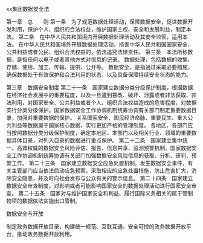 xx集团数据安全法

第一章　总　　则
第一条　为了规范数据处理活动，保障数据安全，促进数据开发利用，保护个人、组织的合法权益，维护国家主权、安全和发展利益，制定本法。
第二条　在中华人民共和国境内开展数据处理活动及其安全监管，适用本法。
在中华人民共和国境外开展数据处理活动，损害中华人民共和国国家安全、公共利益或者公民、组织合法权益的，依法追究法律责任。
第三条　本法所称数据，是指任何以电子或者其他方式对信息的记录。
数据处理，包括数据的收集、存储、使用、加工、传输、提供、公开等。
数据安全，是指通过采取必要措施，确保数据处于有效保护和合法利用的状态，以及具备保障持续安全状态的能力。

第三章　数据安全制度
第二十一条　国家建立数据分类分级保护制度，根据数据在经济社会发展中的重要程度，以及一旦遭到篡改、破坏、泄露或者非法获取、非法利用，对国家安全、公共利益或者个人、组织合法权益造成的危害程度，对数据实行分类分级保护。国家数据安全工作协调机制统筹协调有关部门制定重要数据目录，加强对重要数据的保护。
关系国家安全、国民经济命脉、重要民生、重大公共利益等数据属于国家核心数据，实行更加严格的管理制度。
各地区、各部门应当按照数据分类分级保护制度，确定本地区、本部门以及相关行业、领域的重要数据具体目录，对列入目录的数据进行重点保护。
第二十二条　国家建立集中统一、高效权威的数据安全风险评估、报告、信息共享、监测预警机制。国家数据安全工作协调机制统筹协调有关部门加强数据安全风险信息的获取、分析、研判、预警工作。
第二十三条　国家建立数据安全应急处置机制。发生数据安全事件，有关主管部门应当依法启动应急预案，采取相应的应急处置措施，防止危害扩大，消除安全隐患，并及时向社会发布与公众有关的警示信息。
第二十四条　国家建立数据安全审查制度，对影响或者可能影响国家安全的数据处理活动进行国家安全审查。
第二十五条　国家对与维护国家安全和利益、履行国际义务相关的属于管制物项的数据依法实施出口管制。

数据安全与开放

制定政务数据开放目录，构建统一规范、互联互通、安全可控的政务数据开放平台，推动政务数据开放利用。

